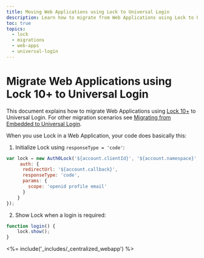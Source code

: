 ```yaml
---
title: Moving Web Applications using Lock to Universal Login 
description: Learn how to migrate from Web Applications using Lock to Universal Login
toc: true
topics:
  - lock
  - migrations
  - web-apps
  - universal-login
---
```

# Migrate Web Applications using Lock 10+ to Universal Login

This document explains how to migrate Web Applications using [Lock 10+](/libraries/lock) to Universal Login. For other migration scenarios see [Migrating from Embedded to Universal Login](/guides/login/migration-embedded-universal).

When you use Lock in a Web Application, your code does basically this:

1. Initialize Lock using `responseType = 'code'`:

```js
var lock = new Auth0Lock('${account.clientId}', '${account.namespace}', {
     auth: {
      redirectUrl: '${account.callback}',
      responseType: 'code',
      params: {
        scope: 'openid profile email'
      }
    }
}); 
```
2. Show Lock when a login is required:

```js
function login() {
    lock.show();
}
```

<%= include('_includes/_centralized_webapp') %>
